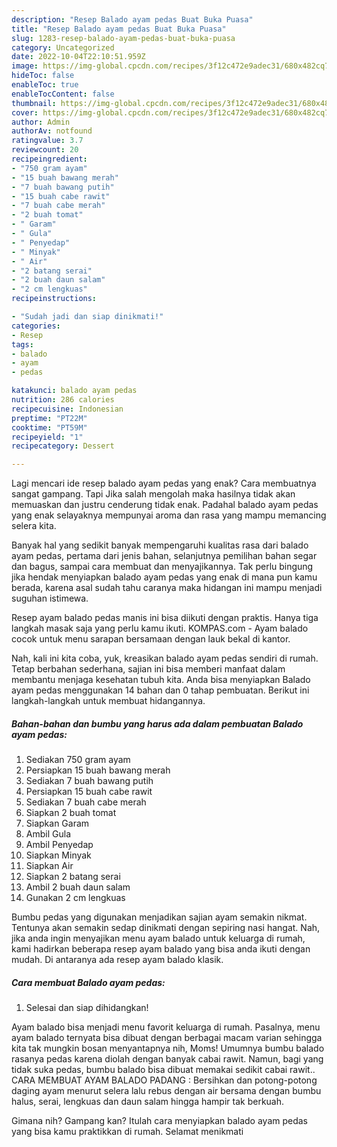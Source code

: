 ```yaml
---
description: "Resep Balado ayam pedas Buat Buka Puasa"
title: "Resep Balado ayam pedas Buat Buka Puasa"
slug: 1283-resep-balado-ayam-pedas-buat-buka-puasa
category: Uncategorized
date: 2022-10-04T22:10:51.959Z
image: https://img-global.cpcdn.com/recipes/3f12c472e9adec31/680x482cq70/balado-ayam-pedas-foto-resep-utama.jpg
hideToc: false
enableToc: true
enableTocContent: false
thumbnail: https://img-global.cpcdn.com/recipes/3f12c472e9adec31/680x482cq70/balado-ayam-pedas-foto-resep-utama.jpg
cover: https://img-global.cpcdn.com/recipes/3f12c472e9adec31/680x482cq70/balado-ayam-pedas-foto-resep-utama.jpg
author: Admin
authorAv: notfound
ratingvalue: 3.7
reviewcount: 20
recipeingredient:
- "750 gram ayam"
- "15 buah bawang merah"
- "7 buah bawang putih"
- "15 buah cabe rawit"
- "7 buah cabe merah"
- "2 buah tomat"
- " Garam"
- " Gula"
- " Penyedap"
- " Minyak"
- " Air"
- "2 batang serai"
- "2 buah daun salam"
- "2 cm lengkuas"
recipeinstructions:

- "Sudah jadi dan siap dinikmati!"
categories:
- Resep
tags:
- balado
- ayam
- pedas

katakunci: balado ayam pedas 
nutrition: 286 calories
recipecuisine: Indonesian
preptime: "PT22M"
cooktime: "PT59M"
recipeyield: "1"
recipecategory: Dessert

---
```



Lagi mencari ide resep balado ayam pedas yang enak? Cara membuatnya sangat gampang. Tapi Jika salah mengolah maka hasilnya tidak akan memuaskan dan justru cenderung tidak enak. Padahal balado ayam pedas yang enak selayaknya mempunyai aroma dan rasa yang mampu memancing selera kita.


Banyak hal yang sedikit banyak mempengaruhi kualitas rasa dari balado ayam pedas, pertama dari jenis bahan, selanjutnya pemilihan bahan segar dan bagus, sampai cara membuat dan menyajikannya. Tak perlu bingung jika hendak menyiapkan balado ayam pedas yang enak di mana pun kamu berada, karena asal sudah tahu caranya maka hidangan ini mampu menjadi suguhan istimewa.

Resep ayam balado pedas manis ini bisa diikuti dengan praktis. Hanya tiga langkah masak saja yang perlu kamu ikuti. KOMPAS.com - Ayam balado cocok untuk menu sarapan bersamaan dengan lauk bekal di kantor.


Nah, kali ini kita coba, yuk, kreasikan balado ayam pedas sendiri di rumah. Tetap berbahan sederhana, sajian ini bisa memberi manfaat dalam membantu menjaga kesehatan tubuh kita. Anda bisa menyiapkan Balado ayam pedas menggunakan 14 bahan dan 0 tahap pembuatan. Berikut ini langkah-langkah untuk membuat hidangannya.

<!--inarticleads1-->

##### Bahan-bahan dan bumbu yang harus ada dalam pembuatan Balado ayam pedas:

1. Sediakan 750 gram ayam
1. Persiapkan 15 buah bawang merah
1. Sediakan 7 buah bawang putih
1. Persiapkan 15 buah cabe rawit
1. Sediakan 7 buah cabe merah
1. Siapkan 2 buah tomat
1. Siapkan  Garam
1. Ambil  Gula
1. Ambil  Penyedap
1. Siapkan  Minyak
1. Siapkan  Air
1. Siapkan 2 batang serai
1. Ambil 2 buah daun salam
1. Gunakan 2 cm lengkuas


Bumbu pedas yang digunakan menjadikan sajian ayam semakin nikmat. Tentunya akan semakin sedap dinikmati dengan sepiring nasi hangat. Nah, jika anda ingin menyajikan menu ayam balado untuk keluarga di rumah, kami hadirkan beberapa resep ayam balado yang bisa anda ikuti dengan mudah. Di antaranya ada resep ayam balado klasik. 

<!--inarticleads2-->

##### Cara membuat Balado ayam pedas:


1. Selesai dan siap dihidangkan!

Ayam balado bisa menjadi menu favorit keluarga di rumah. Pasalnya, menu ayam balado ternyata bisa dibuat dengan berbagai macam varian sehingga kita tak mungkin bosan menyantapnya nih, Moms! Umumnya bumbu balado rasanya pedas karena diolah dengan banyak cabai rawit. Namun, bagi yang tidak suka pedas, bumbu balado bisa dibuat memakai sedikit cabai rawit.. CARA MEMBUAT AYAM BALADO PADANG : Bersihkan dan potong-potong daging ayam menurut selera lalu rebus dengan air bersama dengan bumbu halus, serai, lengkuas dan daun salam hingga hampir tak berkuah. 

Gimana nih? Gampang kan? Itulah cara menyiapkan balado ayam pedas yang bisa kamu praktikkan di rumah. Selamat menikmati
